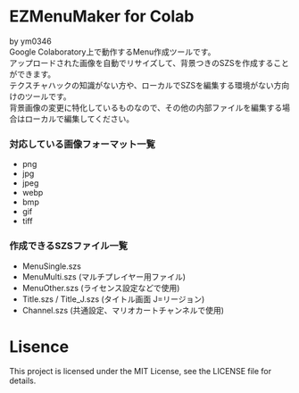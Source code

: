 # EZMenuMaker for Colab
by ym0346\
Google Colaboratory上で動作するMenu作成ツールです。\
アップロードされた画像を自動でリサイズして、背景つきのSZSを作成することができます。\
テクスチャハックの知識がない方や、ローカルでSZSを編集する環境がない方向けのツールです。\
背景画像の変更に特化しているものなので、その他の内部ファイルを編集する場合はローカルで編集してください。


### 対応している画像フォーマット一覧
- png
- jpg
- jpeg
- webp
- bmp
- gif
- tiff

### 作成できるSZSファイル一覧
- MenuSingle.szs
- MenuMulti.szs (マルチプレイヤー用ファイル)
- MenuOther.szs (ライセンス設定などで使用)
- Title.szs / Title_J.szs (タイトル画面 J=リージョン)
- Channel.szs (共通設定、マリオカートチャンネルで使用)

# Lisence
This project is licensed under the MIT License, see the LICENSE file for details.
